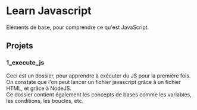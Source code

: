 # Learn Javascript

Éléments de base, pour comprendre ce qu'est JavaScript.

## Projets

### 1_execute_js

Ceci est un dossier, pour apprendre à exécuter du JS pour la première fois.  
On constate que l'on peut lancer un fichier javascript grâce à un fichier HTML, et grâce à NodeJS.  
Ce dossier contient également les concepts de bases comme les variables, les conditions, les boucles, etc.
